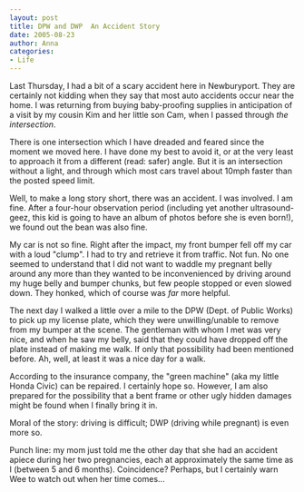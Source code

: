 ```yaml
---
layout: post
title: DPW and DWP  An Accident Story
date: 2005-08-23
author: Anna
categories:
- Life
---
```


Last Thursday, I had a bit of a scary accident here in Newburyport. They are certainly not kidding when they say that most auto accidents occur near the home. I was returning from buying baby-proofing supplies in anticipation of a visit by my cousin Kim and her little son Cam, when I passed through <i>the intersection</i>.

There is one intersection which I have dreaded and feared since the moment we moved here. I have done my best to avoid it, or at the very least to approach it from a different (read: safer) angle. But it is an intersection without a light, and through which most cars travel about 10mph faster than the posted speed limit.

Well, to make a long story short, there was an accident. I was involved. I am fine. After a four-hour observation period (including yet another ultrasound- geez, this kid is going to have an album of photos before she is even born!), we found out the bean was also fine. 

My car is not so fine. Right after the impact, my front bumper fell off my car with a loud "clump". I had to try and retrieve it from traffic. Not fun. No one seemed to understand that I did not want to waddle my pregnant belly around any more than they wanted to be inconvenienced by driving around my huge belly and bumper chunks, but few people stopped or even slowed down. They honked, which of course was <i>far</i> more helpful.

The next day I walked a little over a mile to the DPW (Dept. of Public Works) to pick up my license plate, which they were unwilling/unable to remove from my bumper at the scene. The gentleman with whom I met was very nice, and when he saw my belly, said that they could have dropped off the plate instead of making me walk. If only that possibility had been mentioned before. Ah, well, at least it was a nice day for a walk.

According to the insurance company, the "green machine" (aka my little Honda Civic) can be repaired. I certainly hope so. However, I am also prepared for the possibility that a bent frame or other ugly hidden damages might be found when I finally bring it in.

Moral of the story: driving is difficult; DWP (driving while pregnant) is even more so. 

Punch line: my mom just told me the other day that she had an accident apiece during her two pregnancies, each at approximately the same time as I (between 5 and 6 months). Coincidence? Perhaps, but I certainly warn Wee to watch out when her time comes...